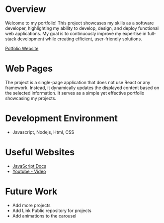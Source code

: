 # Overview

Welcome to my portfolio! This project showcases my skills as a software developer, highlighting my ability to develop, design, and deploy functional web applications. My goal is to continuously improve my expertise in full-stack development while creating efficient, user-friendly solutions.

[Potfolio Website](https://portfoliojuanvalencia.netlify.app/)

# Web Pages

The project is a single-page application that does not use React or any framework. Instead, it dynamically updates the displayed content based on the selected information. It serves as a simple yet effective portfolio showcasing my projects.

# Development Environment

- Javascript, Nodejs, Html, CSS

# Useful Websites

- [JavaScript Docs](https://developer.mozilla.org/es/docs/Web/JavaScript)
- [Youtube - Video](https://youtu.be/FLQrKBCMWnY)

# Future Work

- Add more projects
- Add Link Public repository for projects
- Add animations to the carousel

